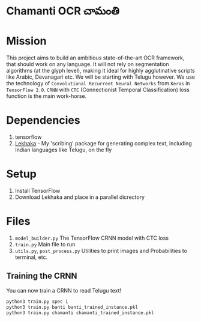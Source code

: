 # Chamanti OCR చామంతి

# Mission
This project aims to build an ambitious state-of-the-art OCR framework, that should work on any language.
It will not rely on segmentation algorithms (at the glyph level), making it ideal for highly
agglutinative scripts like Arabic, Devanagari etc. We will be starting with Telugu however.
We use the technology of `Convolutional Recurrent Neural Networks` from `Keras` in `TensorFlow 2.0`.
`CRNN` with `CTC` (Connectionist Temporal Classification) loss function is the main work-horse.

# Dependencies
1. tensorflow
1. [Lekhaka](https://github.com/rakeshvar/Lekhaka) - My 'scribing' package for generating complex text, including Indian languages like Telugu, on the fly

# Setup
1. Install TensorFlow
1. Download Lekhaka and place in a parallel dicrectory

# Files
1. `model_builder.py` The TensorFlow CRNN model with CTC loss
1. `train.py` Main file to run
1. `utils.py`, `post_process.py` Utilities to print images and Probabilities to terminal, etc.

## Training the CRNN
You can now train a CRNN to read Telugu text! 
```sh
python3 train.py spec 1
python3 train.py banti banti_trained_instance.pkl
python3 train.py chamanti chamanti_trained_instance.pkl
```
